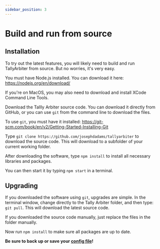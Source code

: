 ```yaml
---
sidebar_position: 3
---
```


# Build and run from source
## Installation
To try out the latest features, you will likely need to build and run TallyArbiter from source. But no worries, it's very easy. 

You must have Node.js installed. You can download it here: https://nodejs.org/en/download/

If you're on MacOS, you may also need to download and install XCode Command Line Tools.

Download the Tallly Arbiter source code. You can download it directly from GitHub, or you can use `git` from the command line to download the files.

To use `git`, you must have it installed: https://git-scm.com/book/en/v2/Getting-Started-Installing-Git

Type `git clone https://github.com/josephdadams/tallyarbiter` to download the source code. This will download to a subfolder of your current working folder.

After downloading the software, type `npm install` to install all necessary libraries and packages.

You can then start it by typing `npm start` in a terminal.

## Upgrading
If you downloaded the software using `git`, upgrades are simple. In the terminal window, change directly to the Tally Arbiter folder, and then type: `git pull`. This will download the latest source code.

If you downloaded the source code manually, just replace the files in the folder manually.

Now run `npm install` to make sure all packages are up to date.

**Be sure to back up or save your [config file](../usage/control-interface.md#configuration)!**
